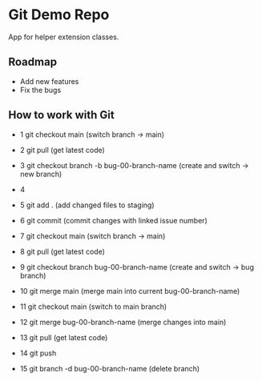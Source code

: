 # Git Demo Repo
App for helper extension  classes.

## Roadmap
* Add new features
* Fix the bugs

## How to work with Git
* 1	git checkout main							(switch branch -> main)
* 2 	git pull									(get latest code)

* 3 	git checkout branch -b bug-00-branch-name	(create and switch -> new branch)
* 4	<make changes>
* 5 	git add .									(add changed files to staging)
* 6		git commit									(commit changes with linked issue number)

* 7		git checkout main							(switch branch -> main)
* 8 	git pull									(get latest code)

* 9 	git checkout branch bug-00-branch-name		(create and switch -> bug branch)
* 10	git merge main								(merge main into current bug-00-branch-name)

* 11	git checkout main							(switch to main branch)
* 12	git merge bug-00-branch-name				(merge changes into main)

* 13	git pull 									(get latest code)
* 14	git push

* 15	git branch -d bug-00-branch-name			(delete branch)